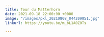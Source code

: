 ```yaml
---
title: Tour du Matterhorn
date: 2021-09-18 22:00:00 +0000
image: "/images/pxl_20210808_044209051.jpg"
linkurl: https://youtu.be/m_bL1A0Z0Ts

---
```

